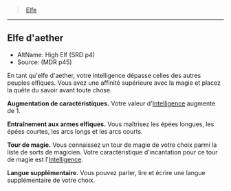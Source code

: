 ﻿---
!SubRaceItem
ParentRaceId: hd_elf.md
FullName: Elfe - Elfe d'aether
IntelligenceBonus: 1
AbilityScoreIncrease: Votre valeur d'[Intelligence](hd_abilities_intelligence.md) augmente de 1.
Id: elf_hd.md#elfe-daether
ParentLink: elf_hd.md#elfe
Name: Elfe d'aether
ParentName: Elfe
NameLevel: 2
AltName: High Elf (SRD p4)
Source: (MDR p45)
Attributes:
  Name: Elfe d'aether
  Markdown: >+
    ## <!--Name-->Elfe d'aether<!--/Name-->


    - AltName: <!--AltName-->High Elf (SRD p4)<!--/AltName-->

    - Source: <!--Source-->(MDR p45)<!--/Source-->


    En tant qu'elfe d'aether, votre intelligence dépasse celles des autres peuples elfiques. Vous avez une affinité supérieure avec la magie et placez la quête du savoir avant toute chose.


    **Augmentation de caractéristiques.** <!--AbilityScoreIncrease-->Votre valeur d'[Intelligence](hd_abilities_intelligence.md) augmente de 1.<!--/AbilityScoreIncrease-->


    **<!--ElfWeaponTrainingKey-->Entraînement aux armes elfiques<!--/ElfWeaponTrainingKey-->.** <!--ElfWeaponTrainingValue-->Vous maîtrisez les épées longues, les épées courtes, les arcs longs et les arcs courts.<!--/ElfWeaponTrainingValue-->


    **<!--CantripKey-->Tour de magie<!--/CantripKey-->.** <!--CantripValue-->Vous connaissez un tour de magie de votre choix parmi la liste de sorts de magicien. Votre caractéristique d'incantation pour ce tour de magie est l'[Intelligence](hd_abilities_intelligence.md).<!--/CantripValue-->


    **<!--ExtraLanguageKey-->Langue supplémentaire<!--/ExtraLanguageKey-->.** <!--ExtraLanguageValue-->Vous pouvez parler, lire et écrire une langue supplémentaire de votre choix.<!--/ExtraLanguageValue-->

  AltName: High Elf (SRD p4)
  Source: (MDR p45)
  Description: >+
    En tant qu'elfe d'aether, votre intelligence dépasse celles des autres peuples elfiques. Vous avez une affinité supérieure avec la magie et placez la quête du savoir avant toute chose.

  AbilityScoreIncrease: Votre valeur d'[Intelligence](hd_abilities_intelligence.md) augmente de 1.
  ElfWeaponTrainingKey: Entraînement aux armes elfiques
  ElfWeaponTrainingValue: Vous maîtrisez les épées longues, les épées courtes, les arcs longs et les arcs courts.
  CantripKey: Tour de magie
  CantripValue: Vous connaissez un tour de magie de votre choix parmi la liste de sorts de magicien. Votre caractéristique d'incantation pour ce tour de magie est l'[Intelligence](hd_abilities_intelligence.md).
  ExtraLanguageKey: Langue supplémentaire
  ExtraLanguageValue: Vous pouvez parler, lire et écrire une langue supplémentaire de votre choix.
AttributesDictionary: >+
  Name: Elfe d'aether

  Markdown: >+

    ## <!--Name-->Elfe d'aether<!--/Name-->





    - AltName: <!--AltName-->High Elf (SRD p4)<!--/AltName-->



    - Source: <!--Source-->(MDR p45)<!--/Source-->





    En tant qu'elfe d'aether, votre intelligence dépasse celles des autres peuples elfiques. Vous avez une affinité supérieure avec la magie et placez la quête du savoir avant toute chose.





    **Augmentation de caractéristiques.** <!--AbilityScoreIncrease-->Votre valeur d'[Intelligence](hd_abilities_intelligence.md) augmente de 1.<!--/AbilityScoreIncrease-->





    **<!--ElfWeaponTrainingKey-->Entraînement aux armes elfiques<!--/ElfWeaponTrainingKey-->.** <!--ElfWeaponTrainingValue-->Vous maîtrisez les épées longues, les épées courtes, les arcs longs et les arcs courts.<!--/ElfWeaponTrainingValue-->





    **<!--CantripKey-->Tour de magie<!--/CantripKey-->.** <!--CantripValue-->Vous connaissez un tour de magie de votre choix parmi la liste de sorts de magicien. Votre caractéristique d'incantation pour ce tour de magie est l'[Intelligence](hd_abilities_intelligence.md).<!--/CantripValue-->





    **<!--ExtraLanguageKey-->Langue supplémentaire<!--/ExtraLanguageKey-->.** <!--ExtraLanguageValue-->Vous pouvez parler, lire et écrire une langue supplémentaire de votre choix.<!--/ExtraLanguageValue-->



  AltName: High Elf (SRD p4)

  Source: (MDR p45)

  Description: >+

    En tant qu'elfe d'aether, votre intelligence dépasse celles des autres peuples elfiques. Vous avez une affinité supérieure avec la magie et placez la quête du savoir avant toute chose.



  AbilityScoreIncrease: Votre valeur d'[Intelligence](hd_abilities_intelligence.md) augmente de 1.

  ElfWeaponTrainingKey: Entraînement aux armes elfiques

  ElfWeaponTrainingValue: Vous maîtrisez les épées longues, les épées courtes, les arcs longs et les arcs courts.

  CantripKey: Tour de magie

  CantripValue: Vous connaissez un tour de magie de votre choix parmi la liste de sorts de magicien. Votre caractéristique d'incantation pour ce tour de magie est l'[Intelligence](hd_abilities_intelligence.md).

  ExtraLanguageKey: Langue supplémentaire

  ExtraLanguageValue: Vous pouvez parler, lire et écrire une langue supplémentaire de votre choix.

Description: >+
  En tant qu'elfe d'aether, votre intelligence dépasse celles des autres peuples elfiques. Vous avez une affinité supérieure avec la magie et placez la quête du savoir avant toute chose.

---
> [Elfe](hd_elf.md)

---

## Elfe d'aether

- AltName: High Elf (SRD p4)
- Source: (MDR p45)

En tant qu'elfe d'aether, votre intelligence dépasse celles des autres peuples elfiques. Vous avez une affinité supérieure avec la magie et placez la quête du savoir avant toute chose.

**Augmentation de caractéristiques.** Votre valeur d'[Intelligence](hd_abilities_intelligence.md) augmente de 1.

**Entraînement aux armes elfiques.** Vous maîtrisez les épées longues, les épées courtes, les arcs longs et les arcs courts.

**Tour de magie.** Vous connaissez un tour de magie de votre choix parmi la liste de sorts de magicien. Votre caractéristique d'incantation pour ce tour de magie est l'[Intelligence](hd_abilities_intelligence.md).

**Langue supplémentaire.** Vous pouvez parler, lire et écrire une langue supplémentaire de votre choix.


